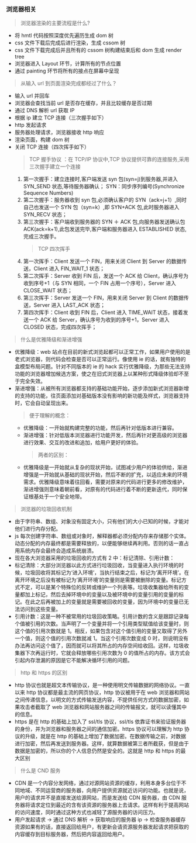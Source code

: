 ### 浏览器相关

> 浏览器渲染的主要流程是什么?

- 将 hmtl 代码按照深度优先遍历生成 dom 树
- css 文件下载后完成后进行渲染，生成 cssom 树
- css 文件下载完成后并且所有的 cssom 树构建结束后和 dom 生成 render tree
- 浏览器进入 Layout 环节，计算所有的节点位置
- 通过 painting 环节将所有的接点在屏幕中呈现

> 从输入 url 到页面渲染完成都经过了什么？

- 输入 url 并回车
- 浏览器会查找当前 url 是否存在缓存，并且比较缓存是否过期
- 通过 DNS 解析 url 获取 IP
- 根据 ip 建立 TCP 连接（三次握手如下）
- http 发起请求
- 服务器处理请求，浏览器接收 http 响应
- 渲染页面，构建 dom 树
- 关闭 TCP 连接（四次挥手如下）
  > TCP 握手协议 ：在 TCP/IP 协议中,TCP 协议提供可靠的连接服务,采用三次握手建立一个连接
  1. 第一次握手：建立连接时,客户端发送 syn 包(syn=j)到服务器,并进入 SYN_SEND 状态,等待服务器确认； SYN：同步序列编号(Synchronize Sequence Numbers)
  2. 第二次握手：服务器收到 syn 包,必须确认客户的 SYN（ack=j+1）,同时自己也发送一个 SYN 包（syn=k）,即 SYN+ACK 包,此时服务器进入 SYN_RECV 状态；
  3. 第三次握手：客户端收到服务器的 SYN ＋ ACK 包,向服务器发送确认包 ACK(ack=k+1),此包发送完毕,客户端和服务器进入 ESTABLISHED 状态,完成三次握手。
     > TCP 四次挥手
  4. 第一次挥手：Client 发送一个 FIN，用来关闭 Client 到 Server 的数据传送，Client 进入 FIN_WAIT_1 状态；
  5. 第二次挥手：Server 收到 FIN 后，发送一个 ACK 给 Client，确认序号为收到序号+1（与 SYN 相同，一个 FIN 占用一个序号），Server 进入 CLOSE_WAIT 状态；
  6. 第三次挥手：Server 发送一个 FIN，用来关闭 Server 到 Client 的数据传送，Server 进入 LAST_ACK 状态；
  7. 第四次挥手：Client 收到 FIN 后，Client 进入 TIME_WAIT 状态，接着发送一个 ACK 给 Server，确认序号为收到的序号+1，Server 进入 CLOSED 状态，完成四次挥手；

> 什么是优雅降级和渐进增强

- 优雅降级：web 站点在目前的新式浏览起都可以正常工作，如果用户使用的是老式浏览器，则代码会检查是否可以正常运行。像使用 ie 的话，就有独特的盒模型布局问题。针对不同版本的 ie 的 hack 实行优雅降级，为那些无法支持功能的浏览器增加候选方案，使之在旧式浏览器上以某种形式降级体验却不至于完全失效。
- 渐进增强：从被所有浏览器都支持的基础功能开始，逐步添加新式浏览器新增的支持的功能，往页面添加对基础版本没有影响的新功能及样式，浏览器支持时，它会自动呈现出来。
  > 便于理解的概念：
  - 优雅降级：一开始就构建完整的功能，然后再针对低版本进行兼容。
  - 渐进增强：针对低版本浏览器进行功能开发，然后再针对更高级的浏览器进行效果、交互的改进和追加，给用户更好的体验。
    > 两者的区别：
  - 优雅降级是一开始就从复杂的现状开始，试图减少用户的体验供给，渐进增强是一开始就从基础的现状开始，然后不断的扩充，以适应未来的环境需求。优雅降级意味着往回看，需要对原来的代码进行更多的修改维护，渐进增强则意味着朝前看，对原有的代码进行着不断的更新迭代，同时保证根基处于一个安全地带。

> 浏览器的垃圾回收机制

- 由于字符串、数组、对象没有固定大小，只有他们的大小已知的时候，才能对他们进行内存分配。
- js 每次创建字符串、数组或对象时，解释器都必须分配内存来存储那个实体。动态分配的内存最终都是需要释放的，以便能够继续再利用。否则的话一直占用系统内存会最终会造成系统崩溃。
- 现在各大浏览器采用的垃圾回收的方式有 2 中：标记清除、引用计数：
- 标记清除：大部分浏览器以此方式进行垃圾回收，当变量进入执行环境的时候，垃圾回收将其标记为‘进入环境’，当执行结束之后，标记为‘离开环境’。在离开环境之后没有被标记为‘离开环境’的变量则是需要被删除的变量。标记方式不定，可以是某个特殊位的反转或维护一个列表等。垃圾收集器给所有的变量都加上标记，然后去掉环境中的变量以及被环境中的变量引用的变量的标记。在此之后再被加上的变量就是需要被回收的变量，因为环境中的变量已无法访问到这些变量。
- 引用计数：这是一种不被常用的垃圾回收策略。引用计数的含义是跟踪记录每个值被引用的次数。当声明了一个变量并将一个引用类型赋值给该变量时，则这个值的引用次数就是 1。相反，如果包含对这个值引用的变量又取得了另外一个值，则这个值的引用次数就减 1。当这个引用次数变成 0 时，则说明没有办法再访问这个值了，因而就可以将其所占的内存空间给收回。这样，垃圾收集器下次再运行时，它就会释放哪些引用次数为 0 的值所占的内存。该方式会引起内存泄漏的原因是它不能解决循环引用的问题。

> http 和 https 的区别

- http 协议也就是超文本传输协议，是一种使用明文传输数据的网络协议。一直以来 http 协议都是最主流的网页协议，http 协议被用于在 web 浏览器和网站之间传递信息，以明文的方式传输发送内容，不提供任何方式的数据加密，如果攻击者截取了 web 浏览器和网站服务器之间的传输报文，就可以读懂其中的信息。
- https 是在 http 的基础上加入了 ssl/tls 协议，ssl/tls 依靠证书来验证服务器的身份，并为浏览器和服务器之间的通信加密。https 协议可以理解为 http 协议的升级，就是在 http 的基础上增加了数据加密。在数据传输之前，对数据进行加密，然后再发送到服务器。这样，就算数据被第三者所截获，但是由于数据是加密的，所以你的个人信息仍然是安全的。这就是 http 和 https 的最大区别

> 什么是 CND 服务

- CDN 是一个内容分发网络，通过对源网站资源的缓存，利用本身多台位于不同地域、不同运营商的服务器，向用户提供资源就近访问的功能。也就是说，用户的请求并不是直接发送给源网站，而是发送给 CDN 服务器，由 CDN 服务器将请求定位到最近的含有该资源的服务器上去请求。这样有利于提高网站的访问速度，同时通过这种方式也减轻了源服务器的访问压力。
- 用户发起请求 -> 通过 DNS 解析 -> 获取响应的服务器 ip -> 检查服务器缓存资源如果有的话，直接返回给用户，有更新会请资源服务器发起请求把获取的内容缓存到目标服务器，然后把内容返回给用户。
